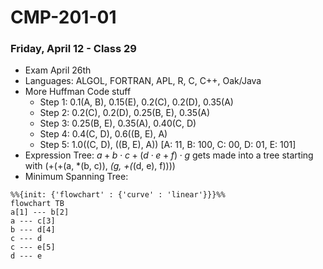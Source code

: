 # CMP-201-01
### Friday, April 12 - Class 29

- Exam April 26th
- Languages: ALGOL, FORTRAN, APL, R, C, C++, Oak/Java
- More Huffman Code stuff
    - Step 1: 0.1(A, B), 0.15(E), 0.2(C), 0.2(D), 0.35(A)
    - Step 2: 0.2(C), 0.2(D), 0.25(B, E), 0.35(A)
    - Step 3: 0.25(B, E), 0.35(A), 0.40(C, D)
    - Step 4: 0.4(C, D), 0.6((B, E), A)
    - Step 5: 1.0((C, D), ((B, E), A)) [A: 11, B: 100, C: 00, D: 01, E: 101]
- Expression Tree: $a+b\cdot c + (d\cdot e + f) \cdot g$ gets made into a tree starting with (+(+(a, *(b, c)), *(g, +(*(d, e), f))))
- Minimum Spanning Tree:

```mermaid
%%{init: {'flowchart' : {'curve' : 'linear'}}}%%
flowchart TB
a[1] --- b[2]
a --- c[3]
b --- d[4]
c --- d
c --- e[5]
d --- e
```